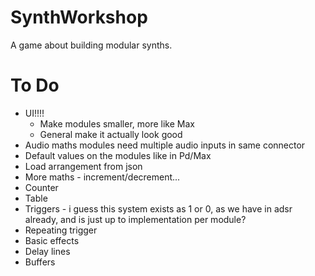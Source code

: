 # SynthWorkshop
A game about building modular synths.

# To Do
* UI!!!!
    * Make modules smaller, more like Max
    * General make it actually look good
* Audio maths modules need multiple audio inputs in same connector
* Default values on the modules like in Pd/Max
* Load arrangement from json
* More maths - increment/decrement...
* Counter
* Table
* Triggers - i guess this system exists as 1 or 0, as we have in adsr already, and is just up to implementation per module?
* Repeating trigger
* Basic effects
* Delay lines
* Buffers
